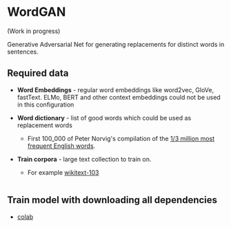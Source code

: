 

# WordGAN 

(Work in progress)

Generative Adversarial Net for generating replacements for distinct words in sentences.

## Required data

* **Word Embeddings** - regular word embeddings like word2vec, GloVe, fastText. 
ELMo, BERT and other context embeddings could not be used in this configuration
* **Word dictionary** - list of good words which could be used as replacement words
    * First 100_000 of Peter Norvig's compilation of the [1/3 million most frequent English words](http://norvig.com/ngrams/count_1w.txt).
    
* **Train corpora** - large text collection to train on.
    * For example [wikitext-103](https://s3.amazonaws.com/research.metamind.io/wikitext/wikitext-103-v1.zip)   


```bash

```

## Train model with downloading all dependencies

* [colab](https://colab.research.google.com/drive/1E6zvwg5-Z8EG7S6KxcrwGxAGzJtDUgJ2)

